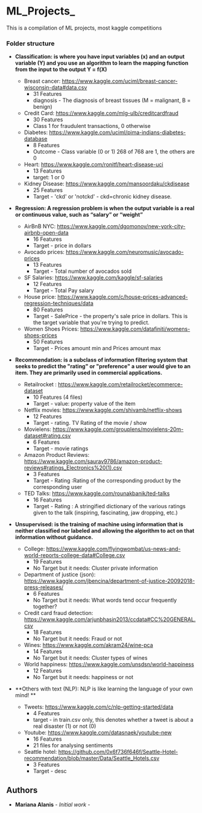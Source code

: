 # ML_Projects_
This is a compilation of ML projects, most kaggle competitions

### Folder structure

* **Classification: is where you have input variables (x) and an output variable (Y) and you use an algorithm to learn the mapping function from the input to the output Y = f(X)**
  * Breast cancer: https://www.kaggle.com/uciml/breast-cancer-wisconsin-data#data.csv
      * 31 Features
      * diagnosis - The diagnosis of breast tissues (M = malignant, B = benign)
  * Credit Card: https://www.kaggle.com/mlg-ulb/creditcardfraud
      * 30 Features
      * Class 1 for fraudulent transactions, 0 otherwise
  * Diabetes: https://www.kaggle.com/uciml/pima-indians-diabetes-database
      * 8 Features
      * Outcome - Class variable (0 or 1) 268 of 768 are 1, the others are 0
  * Heart: https://www.kaggle.com/ronitf/heart-disease-uci
      * 13 Features
      * target: 1 or 0 
  * Kidney Disease: https://www.kaggle.com/mansoordaku/ckdisease
      * 25 Features
      * Target -  'ckd' or 'notckd' - ckd=chronic kidney disease.
* **Regression: A regression problem is when the output variable is a real or continuous value, such as “salary” or “weight”**
  * AirBnB NYC: https://www.kaggle.com/dgomonov/new-york-city-airbnb-open-data
      * 16 Features
      * Target -  price in dollars
  * Avocado prices:  https://www.kaggle.com/neuromusic/avocado-prices
      * 13 Features
      * Target -  Total number of avocados sold
  * SF Salaries: https://www.kaggle.com/kaggle/sf-salaries
      * 12 Features
      * Target -  Total Pay salary
  * House price: https://www.kaggle.com/c/house-prices-advanced-regression-techniques/data
      * 80 Features
      * Target -  SalePrice - the property's sale price in dollars. This is the target variable that you're trying to predict.
  * Women Shoes Prices: https://www.kaggle.com/datafiniti/womens-shoes-prices
      * 50 Features
      * Target -  Prices amount min and Prices amount max
* **Recommendation: is a subclass of information filtering system that seeks to predict the "rating" or "preference" a user would give to an item. They are primarily used in commercial applications.**
  * Retailrocket : https://www.kaggle.com/retailrocket/ecommerce-dataset
      * 10 Features (4 files)
      * Target -  value: property value of the item
  * Netflix movies: https://www.kaggle.com/shivamb/netflix-shows
      * 12 Features
      * Target -  rating. TV Rating of the movie / show 
  * Movielens: https://www.kaggle.com/grouplens/movielens-20m-dataset#rating.csv
      * 6 Features
      * Target -  movie ratings
  * Amazon Product Reviews: https://www.kaggle.com/saurav9786/amazon-product-reviews#ratings_Electronics%20(1).csv
      * 3 Features
      * Target - Rating :Rating of the corresponding product by the corresponding user
  * TED Talks: https://www.kaggle.com/rounakbanik/ted-talks
      * 16 Features
      * Target - Rating : A stringified dictionary of the various ratings given to the talk (inspiring, fascinating, jaw dropping, etc.)
  
* **Unsupervised: is the training of machine using information that is neither classified nor labeled and allowing the algorithm to act on that information without guidance.**
  * College: https://www.kaggle.com/flyingwombat/us-news-and-world-reports-college-data#College.csv
      * 19 Features
      * No Target but it needs:  Cluster private information
  * Department of justice (json): https://www.kaggle.com/jbencina/department-of-justice-20092018-press-releases/
      * 6 Features
      * No Target but it needs: What words tend occur frequently together?
  * Credit card fraud detection: https://www.kaggle.com/arjunbhasin2013/ccdata#CC%20GENERAL.csv
      * 18 Features
      * No Target but it needs: Fraud or not
  * Wines: https://www.kaggle.com/akram24/wine-pca
      * 14 Features
      * No Target but it needs: Cluster types of wines
  * World happiness: https://www.kaggle.com/unsdsn/world-happiness
      * 12 Features
      * No Target but it needs: happiness or not
  
* **Others with text (NLP): NLP is like learning the language of your own mind! **
  * Tweets: https://www.kaggle.com/c/nlp-getting-started/data
      * 4 Features
      * target - in train.csv only, this denotes whether a tweet is about a real disaster (1) or not (0)
  * Youtube: https://www.kaggle.com/datasnaek/youtube-new
      * 16 Features
      * 21 files for analysing sentiments
  * Seattle hotel: https://github.com/0x6f736f646f/Seattle-Hotel-recommendation/blob/master/Data/Seattle_Hotels.csv
      * 3 Features
      * Target -  desc

## Authors

* **Mariana Alanis** - *Initial work* - 

